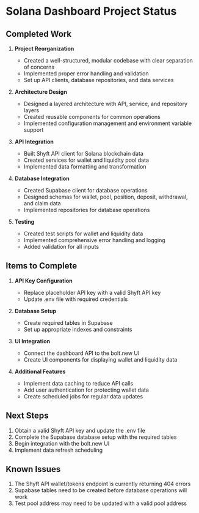 # Solana Dashboard Project Status

## Completed Work

1. **Project Reorganization**
   - Created a well-structured, modular codebase with clear separation of concerns
   - Implemented proper error handling and validation
   - Set up API clients, database repositories, and data services

2. **Architecture Design**
   - Designed a layered architecture with API, service, and repository layers
   - Created reusable components for common operations
   - Implemented configuration management and environment variable support

3. **API Integration**
   - Built Shyft API client for Solana blockchain data
   - Created services for wallet and liquidity pool data
   - Implemented data formatting and transformation

4. **Database Integration**
   - Created Supabase client for database operations
   - Designed schemas for wallet, pool, position, deposit, withdrawal, and claim data
   - Implemented repositories for database operations

5. **Testing**
   - Created test scripts for wallet and liquidity data
   - Implemented comprehensive error handling and logging
   - Added validation for all inputs

## Items to Complete

1. **API Key Configuration**
   - Replace placeholder API key with a valid Shyft API key
   - Update .env file with required credentials

2. **Database Setup**
   - Create required tables in Supabase
   - Set up appropriate indexes and constraints

3. **UI Integration**
   - Connect the dashboard API to the bolt.new UI
   - Create UI components for displaying wallet and liquidity data

4. **Additional Features**
   - Implement data caching to reduce API calls
   - Add user authentication for protecting wallet data
   - Create scheduled jobs for regular data updates

## Next Steps

1. Obtain a valid Shyft API key and update the .env file
2. Complete the Supabase database setup with the required tables
3. Begin integration with the bolt.new UI
4. Implement data refresh scheduling

## Known Issues

1. The Shyft API wallet/tokens endpoint is currently returning 404 errors
2. Supabase tables need to be created before database operations will work
3. Test pool address may need to be updated with a valid pool address